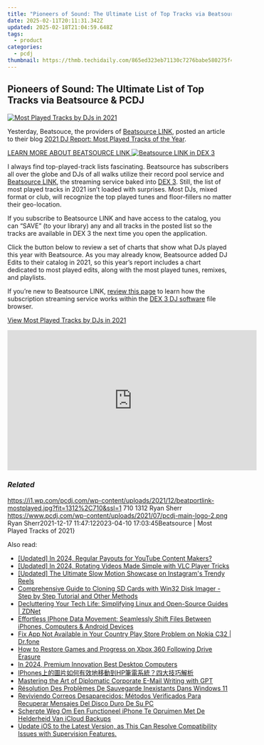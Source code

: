```yaml
---
title: "Pioneers of Sound: The Ultimate List of Top Tracks via Beatsource & PCDJ"
date: 2025-02-11T20:11:31.342Z
updated: 2025-02-18T21:04:59.648Z
tags:
  - product
categories:
  - pcdj
thumbnail: https://thmb.techidaily.com/865ed323eb71130c7276babe580275f4674927ba17ed6f4bfafe6ec23c46bab1.jpg
---
```


## Pioneers of Sound: The Ultimate List of Top Tracks via Beatsource & PCDJ

[![Most Played Tracks by DJs in 2021](https://i1.wp.com/pcdj.com/wp-content/uploads/2021/12/beatportlink-mostplayed.jpg?resize=845%2C321&ssl=1)](https://i1.wp.com/pcdj.com/wp-content/uploads/2021/12/beatportlink-mostplayed.jpg?fit=1030%2C557&ssl=1 "Most Played Tracks by DJs in 2021")

Yesterday, Beatsouce, the providers of [Beatsource LINK](https://tools.techidaily.com/pcdj/products/), posted an article to their blog [2021 DJ Report: Most Played Tracks of the Year](https://news.beatsource.com/2021/12/16/2021-dj-report-most-played-tracks-of-the-year/).

[LEARN MORE ABOUT BEATSOURCE LINK ![Beatsource LINK in DEX 3](https://i0.wp.com/pcdj.com/wp-content/uploads/2021/07/playlist-to-dex3.png?fit=300%2C213&ssl=1 "Beatsource LINK in DEX 3")](https://tools.techidaily.com/pcdj/products/)

I always find top-played-track lists fascinating. Beatsource has subscribers all over the globe and DJs of all walks utilize their record pool service and [Beatsource LINK](https://tools.techidaily.com/pcdj/products/), the streaming service baked into [DEX 3](https://tools.techidaily.com/pcdj/products/). Still, the list of most played tracks in 2021 isn’t loaded with surprises. Most DJs, mixed format or club, will recognize the top played tunes and floor-fillers no matter their geo-location.

If you subscribe to Beatsource LINK and have access to the catalog, you can “SAVE” (to your library) any and all tracks in the posted list so the tracks are available in DEX 3 the next time you open the application.

Click the button below to review a set of charts that show what DJs played this year with Beatsource. As you may already know, Beatsource added DJ Edits to their catalog in 2021, so this year’s report includes a chart dedicated to most played edits, along with the most played tunes, remixes, and playlists.

If you’re new to Beatsource LINK, [review this page](https://tools.techidaily.com/pcdj/products/) to learn how the subscription streaming service works within the [DEX 3 DJ software](https://tools.techidaily.com/pcdj/products/) file browser.

[View Most Played Tracks by DJs in 2021](https://news.beatsource.com/2021/12/16/2021-dj-report-most-played-tracks-of-the-year/)

<!-- affiliate ads begin -->
<iframe width="560" height="315" src="https://www.youtube.com/embed/qmQjRcnaq9g?si=jadcGtXemUAlKOTa" title="YouTube video player" frameborder="0" allow="accelerometer; autoplay; clipboard-write; encrypted-media; gyroscope; picture-in-picture; web-share" referrerpolicy="strict-origin-when-cross-origin" allowfullscreen></iframe>
<!-- affiliate ads end -->

### _Related_

https://i1.wp.com/pcdj.com/wp-content/uploads/2021/12/beatportlink-mostplayed.jpg?fit=1312%2C710&ssl=1 710 1312 Ryan Sherr https://www.pcdj.com/wp-content/uploads/2021/07/pcdj-main-logo-2.png Ryan Sherr2021-12-17 11:47:122023-04-10 17:03:45Beatsource | Most Played Tracks of 2021}

<ins class="adsbygoogle"
     style="display:block"
     data-ad-format="autorelaxed"
     data-ad-client="ca-pub-7571918770474297"
     data-ad-slot="1223367746"></ins>

<ins class="adsbygoogle"
     style="display:block"
     data-ad-client="ca-pub-7571918770474297"
     data-ad-slot="8358498916"
     data-ad-format="auto"
     data-full-width-responsive="true"></ins>

<span class="atpl-alsoreadstyle">Also read:</span>
<div><ul>
<li><a href="https://youtube-web.techidaily.com/ed-in-2024-regular-payouts-for-youtube-content-makers/"><u>[Updated] In 2024, Regular Payouts for YouTube Content Makers?</u></a></li>
<li><a href="https://digital-screen-recording.techidaily.com/updated-in-2024-rotating-videos-made-simple-with-vlc-player-tricks/"><u>[Updated] In 2024, Rotating Videos Made Simple with VLC Player Tricks</u></a></li>
<li><a href="https://instagram-videos.techidaily.com/updated-the-ultimate-slow-motion-showcase-on-instagrams-trendy-reels/"><u>[Updated] The Ultimate Slow Motion Showcase on Instagram's Trendy Reels</u></a></li>
<li><a href="https://win-updates.techidaily.com/comprehensive-guide-to-cloning-sd-cards-with-win32-disk-imager-step-by-step-tutorial-and-other-methods/"><u>Comprehensive Guide to Cloning SD Cards with Win32 Disk Imager - Step by Step Tutorial and Other Methods</u></a></li>
<li><a href="https://some-tips.techidaily.com/decluttering-your-tech-life-simplifying-linux-and-open-source-guides-zdnet/"><u>Decluttering Your Tech Life: Simplifying Linux and Open-Source Guides | ZDNet</u></a></li>
<li><a href="https://some-guidance.techidaily.com/effortless-iphone-data-movement-seamlessly-shift-files-between-iphones-computers-and-android-devices/"><u>Effortless IPhone Data Movement: Seamlessly Shift Files Between iPhones, Computers & Android Devices</u></a></li>
<li><a href="https://howto.techidaily.com/fix-app-not-available-in-your-country-play-store-problem-on-nokia-c32-drfone-by-drfone-fix-android-problems-fix-android-problems/"><u>Fix App Not Available in Your Country Play Store Problem on Nokia C32 | Dr.fone</u></a></li>
<li><a href="https://win-updates.techidaily.com/how-to-restore-games-and-progress-on-xbox-360-following-drive-erasure/"><u>How to Restore Games and Progress on Xbox 360 Following Drive Erasure</u></a></li>
<li><a href="https://article-tips.techidaily.com/in-2024-premium-innovation-best-desktop-computers/"><u>In 2024, Premium Innovation Best Desktop Computers</u></a></li>
<li><a href="https://win-updates.techidaily.com/iphoneshp/"><u>IPhones上的圖片如何有效地移動到HP筆電系統？四大技巧解析</u></a></li>
<li><a href="https://tech-revival.techidaily.com/mastering-the-art-of-diplomatic-corporate-e-mail-writing-with-gpt/"><u>Mastering the Art of Diplomatic Corporate E-Mail Writing with GPT</u></a></li>
<li><a href="https://win-updates.techidaily.com/resolution-des-problemes-de-sauvegarde-inexistants-dans-windows-11/"><u>Résolution Des Problèmes De Sauvegarde Inexistants Dans Windows 11</u></a></li>
<li><a href="https://win-updates.techidaily.com/reviviendo-correos-desaparecidos-metodos-verificados-para-recuperar-mensajes-del-disco-duro-de-su-pc/"><u>Reviviendo Correos Desaparecidos: Métodos Verificados Para Recuperar Mensajes Del Disco Duro De Su PC</u></a></li>
<li><a href="https://win-updates.techidaily.com/scherpte-weg-om-een-functioneel-iphone-te-opruimen-met-de-helderheid-van-icloud-backups/"><u>Scherpte Weg Om Een Functioneel iPhone Te Opruimen Met De Helderheid Van iCloud Backups</u></a></li>
<li><a href="https://win-updates.techidaily.com/update-ios-to-the-latest-version-as-this-can-resolve-compatibility-issues-with-supervision-features/"><u>Update iOS to the Latest Version, as This Can Resolve Compatibility Issues with Supervision Features.</u></a></li>
</ul></div>

